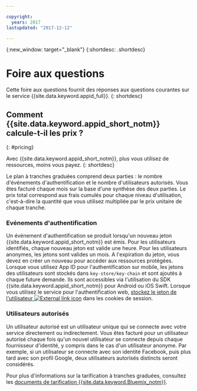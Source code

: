 ```yaml
---

copyright:
  years: 2017
lastupdated: "2017-12-12"

---
```

{:new_window: target="_blank"}
{:shortdesc: .shortdesc}


# Foire aux questions

Cette foire aux questions fournit des réponses aux questions courantes sur le service {{site.data.keyword.appid_full}}.
{: shortdesc}


## Comment {{site.data.keyword.appid_short_notm}} calcule-t-il les prix ?
{: #pricing}

Avec {{site.data.keyword.appid_short_notm}}, plus vous utilisez de ressources, moins vous payez.
{: shortdesc}

Le plan à tranches graduées comprend deux parties : le nombre d'événements d'authentification et le nombre d'utilisateurs autorisés.
Vous êtes facturé chaque mois sur la base d'une synthèse des deux parties. Le prix total
correspond aux frais cumulés pour chaque niveau d'utilisation, c'est-à-dire la quantité que vous utilisez multipliée par le prix unitaire de chaque tranche. 

### Evénements d'authentification

Un événement d'authentification se produit lorsqu'un nouveau
jeton {{site.data.keyword.appid_short_notm}} est émis.
Pour les utilisateurs identifiés,
chaque nouveau jeton est valide une heure. Pour les utilisateurs anonymes, les jetons sont
valides un mois.
A l'expiration du jeton, vous devez en créer un nouveau pour accéder aux ressources protégées.
Lorsque vous utilisez App ID pour l'authentification sur mobile,
les jetons des utilisateurs sont stockés dans `key-store/key-chain` et sont ajoutés à chaque
future demande.
Ils sont accessibles via l'utilisation du SDK {{site.data.keyword.appid_short_notm}} pour Android ou iOS Swift.
Lorsque vous utilisez le service pour l'authentification web, <a href="https://github.com/ibm-cloud-security/appid-serversdk-nodejs" target="_blank">stockez le jeton de l'utilisateur <img src="../../icons/launch-glyph.svg" alt="External link icon"></a> dans
les cookies de session.


### Utilisateurs autorisés

Un utilisateur autorisé est un utilisateur unique qui se connecte avec votre
service directement ou indirectement. Vous êtes facturé pour un utilisateur autorisé
chaque fois qu'un nouvel utilisateur se connecte depuis chaque fournisseur d'identité, y
compris dans le cas d'un utilisateur anonyme.
Par exemple, si un utilisateur se connecte avec son identité Facebook, puis plus tard avec son profil Google,
deux utilisateurs autorisés distincts seront considérés.



Pour plus d'informations sur la tarification à tranches graduées,
consultez les [documents de tarification {{site.data.keyword.Bluemix_notm}}](/docs/pricing/index.html#pricing).
